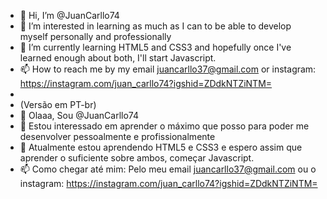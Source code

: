 - 👋 Hi, I’m @JuanCarllo74
- 👀 I’m interested in learning as much as I can to be able to develop myself personally and professionally
- 🌱 I’m currently learning HTML5 and CSS3 and hopefully once I've learned enough about both, I'll start Javascript.
- 📫 How to reach me by my email juancarllo37@gmail.com or instagram: https://instagram.com/juan_carllo74?igshid=ZDdkNTZiNTM=
- 
- (Versão em PT-br)
- 👋 Olaaa, Sou @JuanCarllo74
- 👀 Estou interessado em aprender o máximo que posso para poder me desenvolver pessoalmente e profissionalmente 
- 🌱 Atualmente estou aprendendo HTML5 e CSS3 e espero assim que aprender o suficiente sobre ambos, começar Javascript.
- 📫 Como chegar até mim: Pelo meu email juancarllo37@gmail.com ou o instagram: https://instagram.com/juan_carllo74?igshid=ZDdkNTZiNTM=
